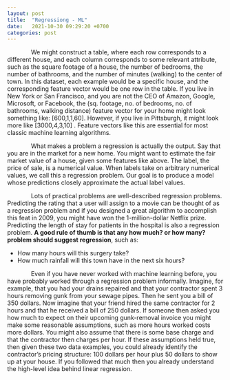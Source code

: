 ```yaml
---
layout: post
title:  "Regressiong - ML"
date:   2021-10-30 09:29:20 +0700
categories: post
---
```


&nbsp;&nbsp;&nbsp;&nbsp;&nbsp;&nbsp;&nbsp;&nbsp;&nbsp;&nbsp;&nbsp;&nbsp;&nbsp;
We might construct a table, where each row corresponds to a different house, and each column corresponds to some relevant attribute,
such as the square footage of a house, the number of bedrooms, the number of bathrooms, and the number of minutes (walking) 
to the center of town. In this dataset, each example would be a specific house, and the corresponding feature vector would be 
one row in the table. If you live in New York or San Francisco, and you are not the CEO of Amazon, Google, Microsoft, or Facebook,
the (sq. footage, no. of bedrooms, no. of bathrooms, walking distance) feature vector for your home might look something like:  [600,1,1,60]. 
However, if you live in Pittsburgh, it might look more like  [3000,4,3,10] . Feature vectors like this are essential for most 
classic machine learning algorithms.

&nbsp;&nbsp;&nbsp;&nbsp;&nbsp;&nbsp;&nbsp;&nbsp;&nbsp;&nbsp;&nbsp;&nbsp;&nbsp;
What makes a problem a regression is actually the output. Say that you are in the market for a new home. You might want to estimate 
the fair market value of a house, given some features like above. The label, the price of sale, is a numerical value. When labels
take on arbitrary numerical values, we call this a regression problem. Our goal is to produce a model whose predictions closely
approximate the actual label values.

&nbsp;&nbsp;&nbsp;&nbsp;&nbsp;&nbsp;&nbsp;&nbsp;&nbsp;&nbsp;&nbsp;&nbsp;&nbsp;
Lots of practical problems are well-described regression problems. Predicting the rating that a user will assign to a movie can 
be thought of as a regression problem and if you designed a great algorithm to accomplish this feat in 2009, you might have won 
the 1-million-dollar Netflix prize. Predicting the length of stay for patients in the hospital is also a regression problem. 
**A good rule of thumb is that any how much? or how many? problem should suggest regression**, such as:

- How many hours will this surgery take?
- How much rainfall will this town have in the next six hours?

&nbsp;&nbsp;&nbsp;&nbsp;&nbsp;&nbsp;&nbsp;&nbsp;&nbsp;&nbsp;&nbsp;&nbsp;&nbsp;
Even if you have never worked with machine learning before, you have probably worked through a regression problem informally. 
Imagine, for example, that you had your drains repaired and that your contractor spent 3 hours removing gunk from your sewage pipes.
Then he sent you a bill of 350 dollars. Now imagine that your friend hired the same contractor for 2 hours and that he 
received a bill of 250 dollars. If someone then asked you how much to expect on their upcoming gunk-removal invoice you might make 
some reasonable assumptions, such as more hours worked costs more dollars. You might also assume that there is some base charge and 
that the contractor then charges per hour. If these assumptions held true, then given these two data examples, you could already 
identify the contractor’s pricing structure: 100 dollars per hour plus 50 dollars to show up at your house. If you followed that
much then you already understand the high-level idea behind linear regression.
